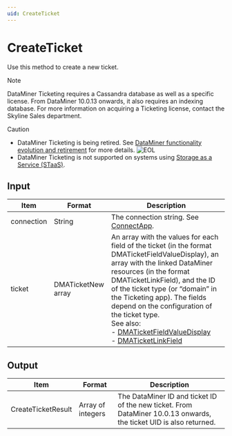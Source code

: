 ```yaml
---
uid: CreateTicket
---
```


# CreateTicket

Use this method to create a new ticket.

> [!NOTE]
> DataMiner Ticketing requires a Cassandra database as well as a specific license. From DataMiner 10.0.13 onwards, it also requires an indexing database. For more information on acquiring a Ticketing license, contact the Skyline Sales department.

> [!CAUTION]
>
> - DataMiner Ticketing is being retired. See [DataMiner functionality evolution and retirement](xref:Software_support_life_cycles) for more details. ![EOL](~/user-guide/images/EOL_Duo.png)
> - DataMiner Ticketing is not supported on systems using [Storage as a Service (STaaS)](xref:STaaS).

## Input

| Item | Format | Description |
|--|--|--|
| connection | String | The connection string. See [ConnectApp](xref:ConnectApp). |
| ticket | DMATicketNew array | An array with the values for each field of the ticket (in the format DMATicketFieldValueDisplay), an array with the linked DataMiner resources (in the format DMATicketLinkField), and the ID of the ticket type (or “domain” in the Ticketing app). The fields depend on the configuration of the ticket type.<br> See also:<br> -  [DMATicketFieldValueDisplay](xref:DMATicketFieldValueDisplay)<br> -  [DMATicketLinkField](xref:DMATicketLinkField) |

## Output

| Item | Format | Description |
|------|--------|-------------|
| CreateTicketResult | Array of integers | The DataMiner ID and ticket ID of the new ticket. From DataMiner 10.0.13 onwards, the ticket UID is also returned. |
